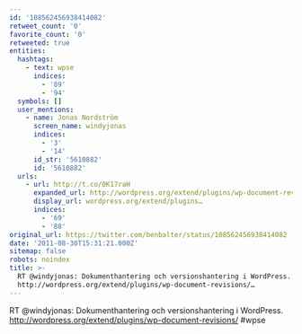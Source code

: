 ```yaml
---
id: '108562456938414082'
retweet_count: '0'
favorite_count: '0'
retweeted: true
entities:
  hashtags:
    - text: wpse
      indices:
        - '89'
        - '94'
  symbols: []
  user_mentions:
    - name: Jonas Nordström
      screen_name: windyjonas
      indices:
        - '3'
        - '14'
      id_str: '5610882'
      id: '5610882'
  urls:
    - url: http://t.co/0K17raH
      expanded_url: http://wordpress.org/extend/plugins/wp-document-revisions/
      display_url: wordpress.org/extend/plugins…
      indices:
        - '69'
        - '88'
original_url: https://twitter.com/benbalter/status/108562456938414082
date: '2011-08-30T15:31:21.000Z'
sitemap: false
robots: noindex
title: >-
  RT @windyjonas: Dokumenthantering och versionshantering i WordPress.
  http://wordpress.org/extend/plugins/wp-document-revisions/…
---
```


RT @windyjonas: Dokumenthantering och versionshantering i WordPress. http://wordpress.org/extend/plugins/wp-document-revisions/ #wpse